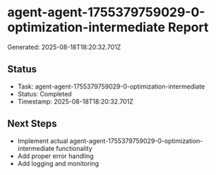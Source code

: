 # agent-agent-1755379759029-0-optimization-intermediate Report

Generated: 2025-08-18T18:20:32.701Z

## Status
- Task: agent-agent-1755379759029-0-optimization-intermediate
- Status: Completed
- Timestamp: 2025-08-18T18:20:32.701Z

## Next Steps
- Implement actual agent-agent-1755379759029-0-optimization-intermediate functionality
- Add proper error handling
- Add logging and monitoring
